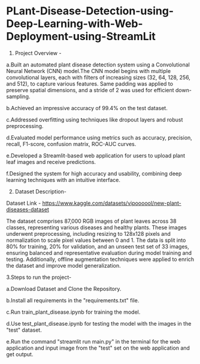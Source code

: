 ﻿# PLant-Disease-Detection-using-Deep-Learning-with-Web-Deployment-using-StreamLit
1. Project Overview -

a.Built an automated plant disease detection system using a Convolutional Neural Network (CNN) model.The CNN model begins with multiple convolutional layers, each with filters of increasing sizes (32, 64, 128, 256, and 512), to capture various features. Same padding was applied to preserve spatial dimensions, and a stride of 2 was used for efficient down-sampling.

b.Achieved an impressive accuracy of 99.4% on the test dataset.

c.Addressed overfitting using techniques like dropout layers and robust preprocessing.

d.Evaluated model performance using metrics such as accuracy, precision, recall, F1-score, confusion matrix, ROC-AUC curves.

e.Developed a Streamlit-based web application for users to upload plant leaf images and receive predictions.

f.Designed the system for high accuracy and usability, combining deep learning techniques with an intuitive interface.

2. Dataset Description-

Dataset Link - https://www.kaggle.com/datasets/vipoooool/new-plant-diseases-dataset

The dataset comprises 87,000 RGB images of plant leaves across 38 classes, representing various diseases and healthy plants. These images underwent preprocessing, including resizing to 128x128 pixels and normalization to scale pixel values between 0 and 1. The data is split into 80% for training, 20% for validation, and an unseen test set of 33 images, ensuring balanced and representative evaluation during model training and testing. Additionally, offline augmentation techniques were applied to enrich the dataset and improve model generalization.

3.Steps to run the project-

a.Download Dataset and Clone the Repository.

b.Install all requirements in the "requirements.txt" file.

c.Run train_plant_disease.ipynb for training the model.

d.Use test_plant_disease.ipynb for testing the model with the images in the "test" dataset.

e.Run the command "streamlit run main.py" in the terminal for the web application and input image from the "test" set on the web application and get output.
